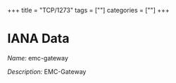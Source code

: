 +++
title = "TCP/1273"
tags = [""]
categories = [""]
+++

# IANA Data

_Name:_ emc-gateway

_Description:_ EMC-Gateway

